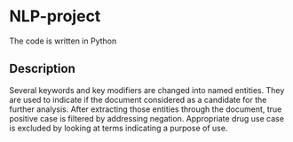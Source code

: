 # NLP-project

The code is written in Python

## Description
Several keywords and key modifiers are changed into named entities. They are used to indicate if the document considered as a candidate for the further analysis. After extracting those entities through the document, true positive case is filtered by addressing negation. Appropriate drug use case is excluded by looking at terms indicating a purpose of use. 
